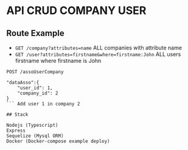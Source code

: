 # API CRUD COMPANY USER

## Route Example
- `GET /company?attributes=name` ALL companies with attribute name
- `GET /user?attributes=firstname&where=firstname:John` ALL users firstname where firstname is John 

`POST /assoUserCompany` 
```
"dataAsso":{
    "user_id": 1,
    "company_id": 2
}
``` Add user 1 in company 2

## Stack

Nodejs (Typescript)
Express
Sequelize (Mysql ORM)
Docker (Docker-compose example deploy)
